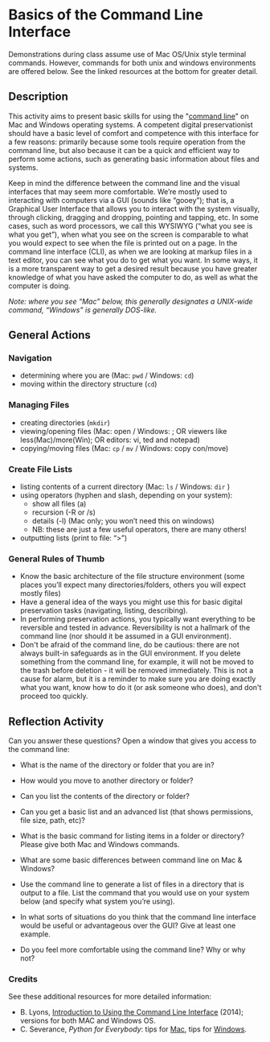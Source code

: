 # Basics of the Command Line Interface

Demonstrations during class assume use of Mac OS/Unix style terminal commands. However, commands for both unix and windows environments are offered below. See the linked resources at the bottom for greater detail. 

## Description

This activity aims to present basic skills for using the "[command line](https://en.wikipedia.org/wiki/Command-line_interface)" on Mac and Windows operating systems. A competent digital preservationist should have a basic level of comfort and competence with this interface for a few reasons: primarily because some tools require operation from the command line, but also because it can be a quick and efficient way to perform some actions, such as generating basic information about files and systems.

Keep in mind the difference between the command line and the visual interfaces that may seem more comfortable. We’re mostly used to interacting with computers via a GUI (sounds like “gooey”); that is, a Graphical User Interface that allows you to interact with the system visually, through clicking, dragging and dropping, pointing and tapping, etc. In some cases, such as word processors, we call this WYSIWYG (“what you see is what you get”), when what you see on the screen is comparable to what you would expect to see when the file is printed out on a page. In the command line interface (CLI), as when we are looking at markup files in a text editor, you can see what you do to get what you want. In some ways, it is a more transparent way to get a desired result because you have greater knowledge of what you have asked the computer to do, as well as what the computer is doing.

_Note: where you see “Mac” below, this generally designates a UNIX-wide command, “Windows” is generally DOS-like._ 

## General Actions

### Navigation
* determining where you are (Mac: ```pwd``` / Windows: ``cd``)
* moving within the directory structure (``cd``)

### Managing Files
* creating directories (```mkdir```)
* viewing/opening files (Mac: open / Windows: <type the file>; OR viewers like less(Mac)/more(Win); OR editors: vi, ted and notepad)
* copying/moving files (Mac: ``cp`` / ``mv`` / Windows: copy con/move)

### Create File Lists
* listing contents of a current directory (Mac: ``ls`` / Windows: ``dir`` ) 
* using operators (hyphen and slash, depending on your system):
  * show all files (a)
  * recursion (-R or /s)
  * details (-l) (Mac only; you won’t need this on windows)
  * NB: these are just a few useful operators, there are many others!
* outputting lists (print to file: “>”)

### General Rules of Thumb
* Know the basic architecture of the file structure environment (some places you’ll expect many directories/folders, others you will expect mostly files)
* Have a general idea of the ways you might use this for basic digital preservation tasks (navigating, listing, describing).
* In performing preservation actions, you typically want everything to be reversible and tested in advance. Reversibility is not a hallmark of the command line (nor should it be assumed in a GUI environment). 
* Don't be afraid of the command line, do be cautious: there are not always built-in safeguards as in the GUI environment. If you delete something from the command line, for example, it will not be moved to the trash before deletion - it will be removed immediately. This is not a cause for alarm, but it is a reminder to make sure you are doing exactly what you want, know how to do it (or ask someone who does), and don't proceed too quickly. 

## Reflection Activity
Can you answer these questions? Open a window that gives you access to the command line:
* What is the name of the directory or folder that you are in?
* How would you move to another directory or folder?
* Can you list the contents of the directory or folder?
* Can you get a basic list and an advanced list (that shows permissions, file size, path, etc)?

* What is the basic command for listing items in a folder or directory? Please give both Mac and Windows commands.
* What are some basic differences between command line on Mac & Windows?
* Use the command line to generate a list of files in a directory that is output to a file. List the command that you would use on your system below (and specify what system you’re using).
* In what sorts of situations do you think that the command line interface would be useful or advantageous over the GUI? Give at least one example.
* Do you feel more comfortable using the command line? Why or why not?


### Credits
See these additional resources for more detailed information:
* B. Lyons, [Introduction to Using the Command Line Interface](https://www.weareavp.com/an-introduction-to-using-the-command-line-interface-to-work-with-files-and-directories/) (2014); versions for both MAC and Windows OS. 
* C. Severance, _Python for Everybody_: tips for [Mac](https://www.py4e.com/software-mac.php), tips for [Windows](https://www.py4e.com/software-win.php).
